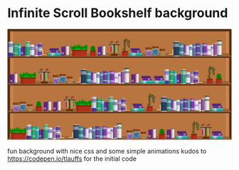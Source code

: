 # Infinite Scroll Bookshelf background

![Screenshot.png](Screenshot.png)

fun background with nice css and some simple animations 
kudos to https://codepen.io/tlauffs for the initial code